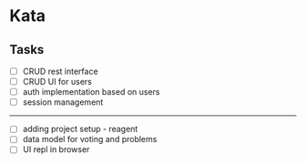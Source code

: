 # Kata
## Tasks
- [ ] CRUD rest interface
- [ ] CRUD UI for users
- [ ] auth implementation based on users
- [ ] session management
- ---------------------------------------
- [ ] adding project setup - reagent
- [ ] data model for voting and problems
- [ ] UI repl in browser
